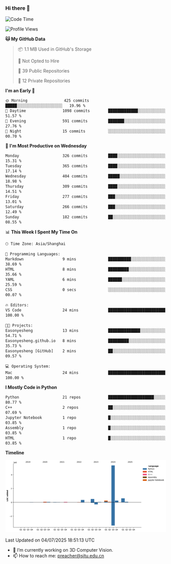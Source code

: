 ### Hi there 👋

<!--START_SECTION:waka-->
![Code Time](http://img.shields.io/badge/Code%20Time-24%20mins-blue)

![Profile Views](http://img.shields.io/badge/Profile%20Views-47-blue)

**🐱 My GitHub Data** 

> 📦 1.1 MB Used in GitHub's Storage 
 > 
> 🚫 Not Opted to Hire
 > 
> 📜 39 Public Repositories 
 > 
> 🔑 12 Private Repositories 
 > 
**I'm an Early 🐤** 

```text
🌞 Morning                425 commits         █████░░░░░░░░░░░░░░░░░░░░   19.96 % 
🌆 Daytime                1098 commits        █████████████░░░░░░░░░░░░   51.57 % 
🌃 Evening                591 commits         ███████░░░░░░░░░░░░░░░░░░   27.76 % 
🌙 Night                  15 commits          ░░░░░░░░░░░░░░░░░░░░░░░░░   00.70 % 
```
📅 **I'm Most Productive on Wednesday** 

```text
Monday                   326 commits         ████░░░░░░░░░░░░░░░░░░░░░   15.31 % 
Tuesday                  365 commits         ████░░░░░░░░░░░░░░░░░░░░░   17.14 % 
Wednesday                404 commits         █████░░░░░░░░░░░░░░░░░░░░   18.98 % 
Thursday                 309 commits         ████░░░░░░░░░░░░░░░░░░░░░   14.51 % 
Friday                   277 commits         ███░░░░░░░░░░░░░░░░░░░░░░   13.01 % 
Saturday                 266 commits         ███░░░░░░░░░░░░░░░░░░░░░░   12.49 % 
Sunday                   182 commits         ██░░░░░░░░░░░░░░░░░░░░░░░   08.55 % 
```


📊 **This Week I Spent My Time On** 

```text
🕑︎ Time Zone: Asia/Shanghai

💬 Programming Languages: 
Markdown                 9 mins              ██████████░░░░░░░░░░░░░░░   38.69 % 
HTML                     8 mins              █████████░░░░░░░░░░░░░░░░   35.66 % 
YAML                     6 mins              ██████░░░░░░░░░░░░░░░░░░░   25.59 % 
CSS                      0 secs              ░░░░░░░░░░░░░░░░░░░░░░░░░   00.07 % 

🔥 Editors: 
VS Code                  24 mins             █████████████████████████   100.00 % 

🐱‍💻 Projects: 
Easonyesheng             13 mins             ██████████████░░░░░░░░░░░   54.71 % 
Easonyesheng.github.io   8 mins              █████████░░░░░░░░░░░░░░░░   35.73 % 
Easonyesheng [GitHub]    2 mins              ██░░░░░░░░░░░░░░░░░░░░░░░   09.57 % 

💻 Operating System: 
Mac                      24 mins             █████████████████████████   100.00 % 
```

**I Mostly Code in Python** 

```text
Python                   21 repos            ████████████████████░░░░░   80.77 % 
C++                      2 repos             ██░░░░░░░░░░░░░░░░░░░░░░░   07.69 % 
Jupyter Notebook         1 repo              █░░░░░░░░░░░░░░░░░░░░░░░░   03.85 % 
Assembly                 1 repo              █░░░░░░░░░░░░░░░░░░░░░░░░   03.85 % 
HTML                     1 repo              █░░░░░░░░░░░░░░░░░░░░░░░░   03.85 % 
```



**Timeline**

![Lines of Code chart](https://raw.githubusercontent.com/Easonyesheng/Easonyesheng/main/assets/bar_graph.png)


 Last Updated on 04/07/2025 18:51:13 UTC
<!--END_SECTION:waka-->


- 🔭 I’m currently working on 3D Computer Vision.
- 📫 How to reach me: preacher@sjtu.edu.cn
